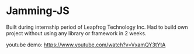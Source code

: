 # Jamming-JS
Built during internship period of Leapfrog Technology Inc. Had to build own project without using any library or framework in 2 weeks. 

youtube demo: https://www.youtube.com/watch?v=VxamQY3tYtA
